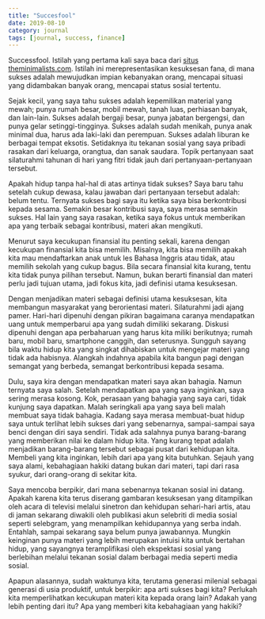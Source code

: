 ```yaml
---
title: "Succesfool"
date: 2019-08-10
category: journal
tags: [journal, success, finance]
---
```


Successfool. Istilah yang pertama kali saya baca dari [situs theminimalists.com](https://www.theminimalists.com/successfool/). Istilah ini merepresentasikan kesuksesan fana, di mana sukses adalah mewujudkan impian kebanyakan orang, mencapai situasi yang didambakan banyak orang, mencapai status sosial tertentu.

Sejak kecil, yang saya tahu sukses adalah kepemilikan material yang mewah; punya rumah besar, mobil mewah, tanah luas, perhiasan banyak, dan lain-lain. Sukses adalah bergaji besar, punya jabatan bergengsi, dan punya gelar setinggi-tingginya. Sukses adalah sudah menikah, punya anak minimal dua, harus ada laki-laki dan perempuan. Sukses adalah liburan ke berbagai tempat eksotis. Setidaknya itu tekanan sosial yang saya pribadi rasakan dari keluarga, orangtua, dan sanak saudara. Topik pertanyaan saat silaturahmi tahunan di hari yang fitri tidak jauh dari pertanyaan-pertanyaan tersebut.

Apakah hidup tanpa hal-hal di atas artinya tidak sukses? Saya baru tahu setelah cukup dewasa, kalau jawaban dari pertanyaan tersebut adalah: belum tentu. Ternyata sukses bagi saya itu ketika saya bisa berkontribusi kepada sesama. Semakin besar kontribusi saya, saya merasa semakin sukses. Hal lain yang saya rasakan, ketika saya fokus untuk memberikan apa yang terbaik sebagai kontribusi, materi akan mengikuti.

Menurut saya kecukupan finansial itu penting sekali, karena dengan kecukupan finansial kita bisa memilih. Misalnya, kita bisa memilih apakah kita mau mendaftarkan anak untuk les Bahasa Inggris atau tidak, atau memilih sekolah yang cukup bagus. Bila secara finansial kita kurang, tentu kita tidak punya pilihan tersebut. Namun, bukan berarti finansial dan materi perlu jadi tujuan utama, jadi fokus kita, jadi definisi utama kesuksesan.

Dengan menjadikan materi sebagai definisi utama kesuksesan, kita membangun masyarakat yang berorientasi materi. Silaturahmi jadi ajang pamer. Hari-hari dipenuhi dengan pikiran bagaimana caranya mendapatkan uang untuk memperbarui apa yang sudah dimiliki sekarang. Diskusi dipenuhi dengan apa perbaharuan yang harus kita miliki berikutnya; rumah baru, mobil baru, smartphone canggih, dan seterusnya. Sungguh sayang bila waktu hidup kita yang singkat dihabiskan untuk mengejar materi yang tidak ada habisnya. Alangkah indahnya apabila kita bangun pagi dengan semangat yang berbeda, semangat berkontribusi kepada sesama.

Dulu, saya kira dengan mendapatkan materi saya akan bahagia. Namun ternyata saya salah. Setelah mendapatkan apa yang saya inginkan, saya sering merasa kosong. Kok, perasaan yang bahagia yang saya cari, tidak kunjung saya dapatkan. Malah seringkali apa yang saya beli malah membuat saya tidak bahagia. Kadang saya merasa membuat-buat hidup saya untuk terlihat lebih sukses dari yang sebenarnya, sampai-sampai saya benci dengan diri saya sendiri. Tidak ada salahnya punya barang-barang yang memberikan nilai ke dalam hidup kita. Yang kurang tepat adalah menjadikan barang-barang tersebut sebagai pusat dari kehidupan kita. Membeli yang kita inginkan, lebih dari apa yang kita butuhkan. Sejauh yang saya alami, kebahagiaan hakiki datang bukan dari materi, tapi dari rasa syukur, dari orang-orang di sekitar kita.

Saya mencoba berpikir, dari mana sebenarnya tekanan sosial ini datang. Apakah karena kita terus diserang gambaran kesuksesan yang ditampilkan oleh acara di televisi melalui sinetron dan kehidupan sehari-hari artis, atau di jaman sekarang diwakili oleh publikasi akun selebriti di media sosial seperti selebgram, yang menampilkan kehidupannya yang serba indah. Entahlah, sampai sekarang saya belum punya jawabannya. Mungkin keinginan punya materi yang lebih merupakan intuisi kita untuk bertahan hidup, yang sayangnya teramplifikasi oleh ekspektasi sosial yang berlebihan melalui tekanan sosial dalam berbagai media seperti media sosial.

Apapun alasannya, sudah waktunya kita, terutama generasi milenial sebagai generasi di usia produktif, untuk berpikir: apa arti sukses bagi kita? Perlukah kita memperlihatkan kecukupan materi kita kepada orang lain? Adakah yang lebih penting dari itu? Apa yang memberi kita kebahagiaan yang hakiki?